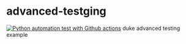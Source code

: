 # advanced-testging
[![Python automation test with Github actions](https://github.com/fishwangx/advanced-testging/actions/workflows/main.yml/badge.svg)](https://github.com/fishwangx/advanced-testging/actions/workflows/main.yml)
duke advanced testing example
